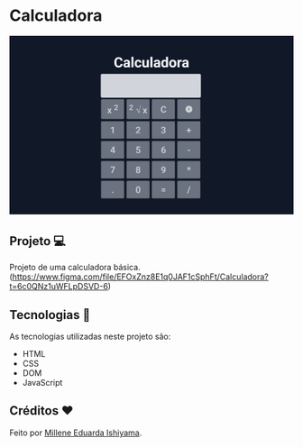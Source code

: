 # Calculadora
![preview](./preview/Calculadora.png)

## Projeto 💻
Projeto de uma calculadora básica. <br>
(https://www.figma.com/file/EFOxZnz8E1q0JAF1cSphFt/Calculadora?t=6c0QNz1uWFLpDSVD-6)

## Tecnologias 🚀
As tecnologias utilizadas neste projeto são:
- HTML
- CSS
- DOM
- JavaScript

## Créditos ❤️
Feito por [Millene Eduarda Ishiyama](https://github.com/miishiyama/).
